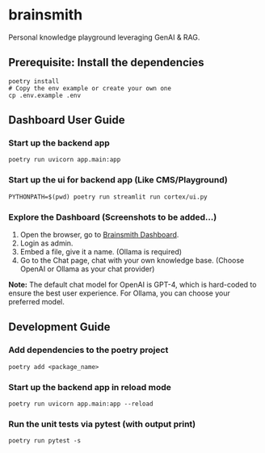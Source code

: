 # brainsmith
Personal knowledge playground leveraging GenAI &amp; RAG.

## Prerequisite: Install the dependencies 
```shell
poetry install
# Copy the env example or create your own one
cp .env.example .env
```

## Dashboard User Guide

### Start up the backend app
```shell
poetry run uvicorn app.main:app
```

### Start up the ui for backend app (Like CMS/Playground)
```shell
PYTHONPATH=$(pwd) poetry run streamlit run cortex/ui.py
```

### Explore the Dashboard (Screenshots to be added...)
1. Open the browser, go to [Brainsmith Dashboard](http://localhost:5701).
2. Login as admin.
3. Embed a file, give it a name. (Ollama is required)
4. Go to the Chat page, chat with your own knowledge base. (Choose OpenAI or Ollama as your chat provider)

**Note:** The default chat model for OpenAI is GPT-4, which is hard-coded to ensure the best user experience. For Ollama, you can choose your preferred model.

## Development Guide

### Add dependencies to the poetry project
```shell
poetry add <package_name>
```

### Start up the backend app in reload mode
```shell
poetry run uvicorn app.main:app --reload
```

### Run the unit tests via pytest (with output print)
```shell
poetry run pytest -s
```